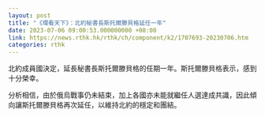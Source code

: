 ```yaml
---
layout: post
title: "《環看天下》：北約秘書長斯托爾滕貝格延任一年"
date: 2023-07-06 09:00:53.000000000 +08:00
link: https://news.rthk.hk/rthk/ch/component/k2/1707693-20230706.htm
categories: rthk
---
```


北約成員國決定，延長秘書長斯托爾滕貝格的任期一年。斯托爾滕貝格表示，感到十分榮幸。

分析相信，由於俄烏戰事仍未結束，加上各國亦未能就繼任人選達成共識，因此傾向讓斯托爾滕貝格再次延任，以維持北約的穩定和團結。
